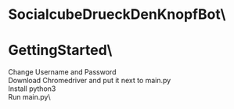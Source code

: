 # SocialcubeDrueckDenKnopfBot\
# GettingStarted\
Change Username and Password\
Download Chromedriver and put it next to main.py\
Install python3\
Run main.py\
